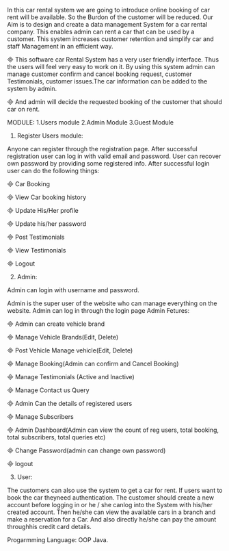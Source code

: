 In this car rental system we are going to introduce online booking of car rent will be available. So the Burdon of the customer will be reduced. Our Aim is to design and create a data management System for a car rental company. This enables admin can rent a car that can be used by a customer. This system increases customer retention and simplify car and staff Management in an efficient way.

 This software car Rental System has a very user friendly interface. Thus the users will feel very easy to work on it. By using this system admin can manage customer confirm and cancel booking request, customer Testimonials, customer issues.The car information can be added to the system by admin.

 And admin will decide the requested booking of the customer that should car on rent.

MODULE: 1.Users module 2.Admin Module 3.Guest Module

1. Register Users module:

Anyone can register through the registration page. After successful registration user can log in with valid email and password. User can recover own password by providing some registered info. After successful login user can do the following things:

 Car Booking

 View Car booking history

 Update His/Her profile

 Update his/her password

 Post Testimonials

 View Testimonials

 Logout

2. Admin:

Admin can login with username and password.

Admin is the super user of the website who can manage everything on the website. Admin can log in through the login page Admin Fetures:

 Admin can create vehicle brand

 Manage Vehicle Brands(Edit, Delete)

 Post Vehicle Manage vehicle(Edit, Delete)

 Manage Booking(Admin can confirm and Cancel Booking)

 Manage Testimonials (Active and Inactive)

 Manage Contact us Query

 Admin Can the details of registered users

 Manage Subscribers

 Admin Dashboard(Admin can view the count of reg users, total booking, total subscribers, total queries etc)

 Change Password(admin can change own password)

 logout

3. User:

The customers can also use the system to get a car for rent. If users want to book the car theyneed authentication. The customer should create a new account before logging in or he / she canlog into the System with his/her created account. Then he/she can view the available cars in a branch and make a reservation for a Car. And also directly he/she can pay the amount throughhis credit card details.

Progarmming Language: OOP Java.

